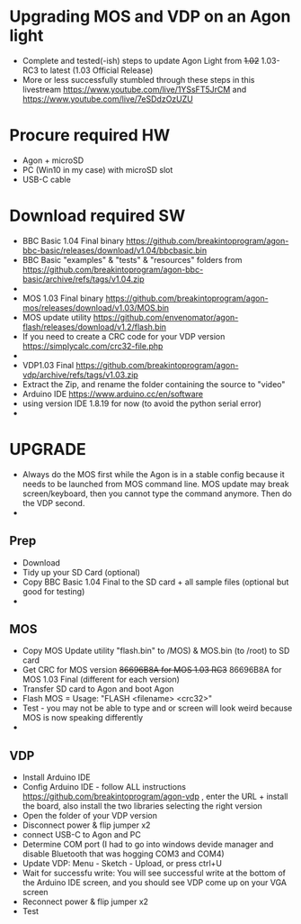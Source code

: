 # Upgrading MOS and VDP on an Agon light 
- Complete and tested(-ish) steps to update Agon Light from ~~1.02~~ 1.03-RC3 to latest (1.03 Official Release)
- More or less successfully stumbled through these steps in this livestream https://www.youtube.com/live/1YSsFT5JrCM and https://www.youtube.com/live/7eSDdzOzUZU

# Procure required HW
- Agon + microSD
- PC (Win10 in my case) with microSD slot
- USB-C cable

# Download required SW  
- BBC Basic 1.04 Final binary https://github.com/breakintoprogram/agon-bbc-basic/releases/download/v1.04/bbcbasic.bin
- BBC Basic "examples" & "tests" & "resources" folders from https://github.com/breakintoprogram/agon-bbc-basic/archive/refs/tags/v1.04.zip
-
- MOS 1.03 Final binary https://github.com/breakintoprogram/agon-mos/releases/download/v1.03/MOS.bin
- MOS update utility https://github.com/envenomator/agon-flash/releases/download/v1.2/flash.bin
- If you need to create  a CRC code for your VDP version https://simplycalc.com/crc32-file.php
-
- VDP1.03 Final https://github.com/breakintoprogram/agon-vdp/archive/refs/tags/v1.03.zip
- Extract the Zip, and rename the folder containing the source to "video"
- Arduino IDE https://www.arduino.cc/en/software
- using version IDE 1.8.19 for now (to avoid the python serial error)
- 

# UPGRADE
- Always do the MOS first while the Agon is in a stable config because it needs to be launched from MOS command line. MOS update may break screen/keyboard, then you cannot type the command anymore. Then do the VDP second.
- 
## Prep
- Download
- Tidy up your SD Card (optional)
- Copy BBC Basic 1.04 Final to the SD card + all sample files (optional but good for testing)
-  
## MOS
- Copy MOS Update utility "flash.bin" to /MOS) & MOS.bin (to /root) to  SD card
- Get CRC for MOS version ~~86696B8A for MOS 1.03 RC3~~ 86696B8A for MOS 1.03 Final (different for each version)
- Transfer SD card to Agon and boot Agon
- Flash MOS = Usage: "FLASH \<filename> \<crc32>"
- Test - you may not be able to type and or screen will look weird because MOS is now speaking differently
- 
## VDP
- Install Arduino IDE
- Config Arduino IDE - follow ALL instructions https://github.com/breakintoprogram/agon-vdp , enter the URL + install the board, also install the two libraries selecting the right version
- Open the folder of your VDP version
- Disconnect power & flip jumper x2
- connect USB-C to Agon and PC
- Determine COM port (I had to go into windows devide manager and disable Bluetooth that was hogging COM3 and COM4)
- Update VDP: Menu - Sketch - Upload, or press ctrl+U
- Wait for successfu write: You will see successful write at the bottom of the Arduino IDE screen, and you should see VDP come up on your VGA screen 
- Reconnect power & flip jumper x2
- Test 

  
